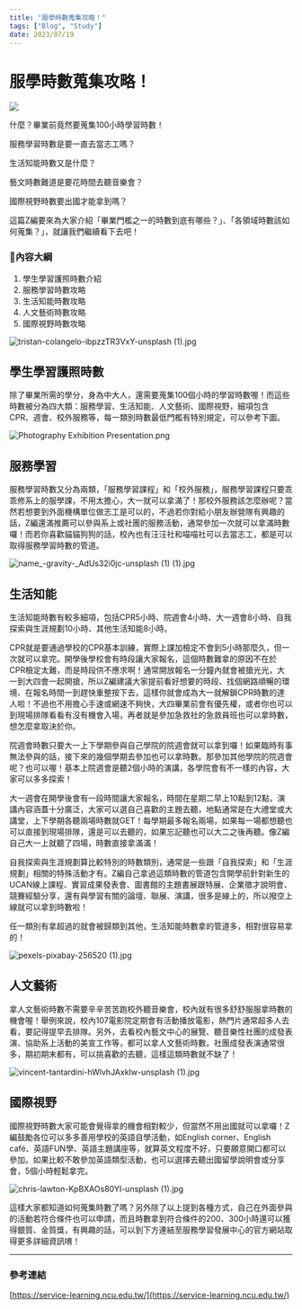 ```yaml
---
title: "服學時數蒐集攻略！"
tags: ["Blog", "Study"]
date: 2023/07/19
---
```

# 服學時數蒐集攻略！

![](https://github.com/NCU-FRESH/2024-blog/blob/main/%E6%9C%8D%E5%AD%B8%E6%99%82%E6%95%B8%E8%92%90%E9%9B%86%E6%94%BB%E7%95%A5/tristan-colangelo-ibpzzTR3VxY-unsplash_(1)%201.jpg?raw=true)

什麼？畢業前竟然要蒐集100小時學習時數！

服務學習時數是要一直去當志工嗎？

生活知能時數又是什麼？

藝文時數難道是要花時間去聽音樂會？

國際視野時數要出國才能拿到嗎？

這篇Z編要來為大家介紹「畢業門檻之一的時數到底有哪些？」、「各領域時數該如何蒐集？」，就讓我們繼續看下去吧！

### 🧮內容大綱

1. 學生學習護照時數介紹
2. 服務學習時數攻略
3. 生活知能時數攻略
4. 人文藝術時數攻略
5. 國際視野時數攻略

![tristan-colangelo-ibpzzTR3VxY-unsplash (1).jpg](https://github.com/NCU-FRESH/2024-blog/blob/main/%E6%9C%8D%E5%AD%B8%E6%99%82%E6%95%B8%E8%92%90%E9%9B%86%E6%94%BB%E7%95%A5/tristan-colangelo-ibpzzTR3VxY-unsplash_(1).jpg?raw=true)

## 學生學習護照時數

除了畢業所需的學分，身為中大人，還需要蒐集100個小時的學習時數喔！而這些時數被分為四大類：服務學習、生活知能、人文藝術、國際視野，細項包含CPR、週會、校外服務等，每一類別時數最低門檻有特別規定，可以參考下圖。

![Photography Exhibition Presentation.png](https://github.com/NCU-FRESH/2024-blog/blob/main/%E6%9C%8D%E5%AD%B8%E6%99%82%E6%95%B8%E8%92%90%E9%9B%86%E6%94%BB%E7%95%A5/Photography_Exhibition_Presentation.png?raw=true)

## 服務學習

服務學習時數又分為兩類，「服務學習課程」和「校外服務」，服務學習課程只要乖乖修系上的服學課，不用太擔心，大一就可以拿滿了！那校外服務該怎麼辦呢？當然若想要到外面機構單位做志工是可以的，不過若你對給小朋友辦營隊有興趣的話，Z編還滿推薦可以參與系上或社團的服務活動，通常參加一次就可以拿滿時數囉！而若你喜歡貓貓狗狗的話，校內也有汪汪社和喵喵社可以去當志工，都是可以取得服務學習時數的管道。

![name_-gravity-_AdUs32i0jc-unsplash (1) (1).jpg](https://github.com/NCU-FRESH/2024-blog/blob/main/%E6%9C%8D%E5%AD%B8%E6%99%82%E6%95%B8%E8%92%90%E9%9B%86%E6%94%BB%E7%95%A5/name_-gravity-_AdUs32i0jc-unsplash_(1)_(1).jpg?raw=true)

## 生活知能

生活知能時數有較多細項，包括CPR5小時、院週會4小時、大一週會8小時、自我探索與生涯規劃10小時、其他生活知能8小時。

CPR就是要通過學校的CPR基本訓練，實際上課加檢定不會到5小時那麼久，但一次就可以拿完。開學後學校會有時段讓大家報名，這個時數難拿的原因不在於CPR檢定太難，而是時段供不應求啊！通常開放報名一分鐘內就會被搶光光，大一到大四會一起開搶，所以Z編建議大家提前看好想要的時段、找個網路順暢的環境、在報名時間一到趕快重整按下去，這樣你就會成為大一就解鎖CPR時數的達人啦！不過也不用擔心手速或網速不夠快，大四畢業前會有優先權，或者你也可以到現場排隊看看有沒有機會入場，再者就是參加急救社的急救員班也可以拿時數，想怎麼拿取決於你。

院週會時數只要大一上下學期參與自己學院的院週會就可以拿到囉！如果臨時有事無法參與的話，接下來的幾個學期去參加也可以拿時數。那參加其他學院的院週會呢？也可以喔！基本上院週會是聽2個小時的演講，各學院會有不一樣的內容，大家可以多多探索！

大一週會在開學後會有一段時間讓大家報名，時間在星期二早上10點到12點，演講內容涵蓋十分廣泛，大家可以選自己喜歡的主題去聽，地點通常是在大禮堂或大講堂，上下學期各聽兩場時數就GET！每學期最多報名兩場，如果每一場都想聽也可以直接到現場排隊，還是可以去聽的，如果忘記聽也可以大二之後再聽。像Z編自己大一上就聽了四場，時數直接拿滿滿！

自我探索與生涯規劃算比較特別的時數類別，通常是一些跟「自我探索」和「生涯規劃」相關的特殊活動才有。Z編自己拿過這類時數的管道包含開學前針對新生的UCAN線上課程、實習成果發表會、圖書館的主題書展跟特展、企業徵才說明會、競賽經驗分享，還有與學習有關的論壇、聯展、演講，很多是線上的，所以撥空上線就可以拿到時數啦！

任一類別有拿超過的就會被歸類到其他，生活知能時數拿的管道多，相對很容易拿的！

![pexels-pixabay-256520 (1).jpg](https://github.com/NCU-FRESH/2024-blog/blob/main/%E6%9C%8D%E5%AD%B8%E6%99%82%E6%95%B8%E8%92%90%E9%9B%86%E6%94%BB%E7%95%A5/pexels-pixabay-256520_(1).jpg?raw=true)

## 人文藝術

拿人文藝術時數不需要辛辛苦苦跑校外聽音樂會，校內就有很多舒舒服服拿時數的機會喔！舉例來說，校內107電影院定期會有活動播放電影，熱門片通常超多人去看，要記得提早去排隊。另外，去看校內藝文中心的展覽、聽音樂性社團的成發表演、協助系上活動的美宣工作等，都可以拿人文藝術時數。社團成發表演通常很多，期初期末都有，可以挑喜歡的去聽，這樣這類時數就不缺了！

![vincent-tantardini-hWlvhJAxkIw-unsplash (1).jpg](https://github.com/NCU-FRESH/2024-blog/blob/main/%E6%9C%8D%E5%AD%B8%E6%99%82%E6%95%B8%E8%92%90%E9%9B%86%E6%94%BB%E7%95%A5/vincent-tantardini-hWlvhJAxkIw-unsplash_(1).jpg?raw=true)

## 國際視野

國際視野時數大家可能會覺得拿的機會相對較少，但當然不用出國就可以拿囉！Z編鼓勵各位可以多多善用學校的英語自學活動，如English corner、English café、英語FUN學、英語主題講座等，就算英文程度不好，只要願意開口都可以參加。如果比較不敢參加英語類型活動，也可以選擇去聽出國留學說明會或分享會，5個小時輕鬆拿完。

![chris-lawton-KpBXAOs80YI-unsplash (1).jpg](https://github.com/NCU-FRESH/2024-blog/blob/main/%E6%9C%8D%E5%AD%B8%E6%99%82%E6%95%B8%E8%92%90%E9%9B%86%E6%94%BB%E7%95%A5/chris-lawton-KpBXAOs80YI-unsplash_(1).jpg?raw=true)

這樣大家都知道如何蒐集時數了嗎？另外除了以上提到各種方式，自己在外面參與的活動若符合條件也可以申請，而且時數拿到符合條件的200、300小時還可以獲得銀質、金質獎，有興趣的話，可以到下方連結至服務學習發展中心的官方網站取得更多詳細資訊唷！

---

### 參考連結

[https://service-learning.ncu.edu.tw/](https://service-learning.ncu.edu.tw/)
